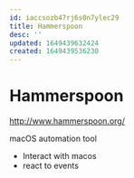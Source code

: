 ```yaml
---
id: iaccsozb47rj6s0n7ylec29
title: Hammerspoon
desc: ''
updated: 1649439632424
created: 1649439536230
---
```


# Hammerspoon

http://www.hammerspoon.org/

macOS automation tool
- Interact with macos
- react to events

